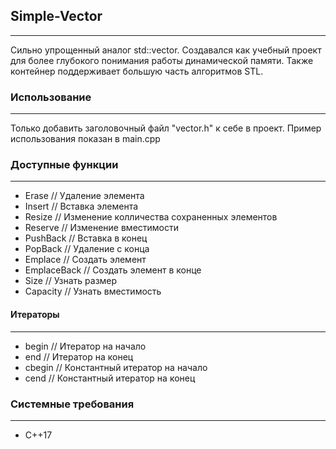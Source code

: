 ## Simple-Vector

---

Сильно упрощенный аналог std::vector. Создавался как учебный проект для более глубокого понимания работы динамической памяти. Также контейнер поддерживает большую часть алгоритмов STL.

### Использование 

---

Только добавить заголовочный файл "vector.h" к себе в проект.
Пример использования показан в main.cpp

### Доступные функции

---

* Erase // Удаление элемента 
* Insert // Вставка элемента
* Resize // Изменение колличества сохраненных элементов
* Reserve // Изменение вместимости
* PushBack // Вставка в конец
* PopBack // Удаление с конца
* Emplace // Создать элемент 
* EmplaceBack // Создать элемент в конце
* Size // Узнать размер 
* Capacity // Узнать вместимость

#### Итераторы

---
* begin // Итератор на начало
* end // Итератор на конец
* cbegin // Константный итератор на начало
* cend // Константный итератор на конец


### Системные требования

---
* C++17
